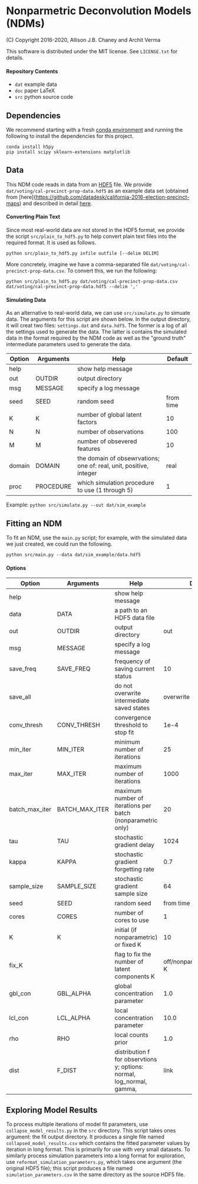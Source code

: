 # Nonparmetric Deconvolution Models (NDMs)
(C) Copyright 2016-2020, Allison J.B. Chaney and Archit Verma

This software is distributed under the MIT license.  See `LICENSE.txt` for details.

#### Repository Contents
- `dat` example data
- `doc` paper LaTeX
- `src` python source code

## Dependencies
We recommend starting with a fresh [conda environment](https://docs.conda.io/projects/conda/en/latest/user-guide/tasks/manage-environments.html) and running the following to install the dependencies for this project. 

```
conda install h5py 
pip install scipy sklearn-extensions matplotlib
```

## Data
This NDM code reads in data from an [HDF5](https://support.hdfgroup.org/HDF5/whatishdf5.html) file.
We provide `dat/voting/cal-precinct-prop-data.hdf5` as an example data set (obtained from [here]{https://github.com/datadesk/california-2016-election-precinct-maps) and described in detail [here](https://www.latimes.com/projects/la-pol-ca-california-neighborhood-election-results/]).


#### Converting Plain Text
Since most real-world data are not stored in the HDF5 format, we provide the script `src/plain_to_hdf5.py` to help convert plain text files into the required format.
It is used as follows.
```
python src/plain_to_hdf5.py infile outfile [--delim DELIM]
```

More concretely, imagine we have a comma-separated file `dat/voting/cal-precinct-prop-data.csv`.  To convert this, we run the following:
```
python src/plain_to_hdf5.py dat/voting/cal-precinct-prop-data.csv dat/voting/cal-precinct-prop-data.hdf5 --delim ','
```

#### Simulating Data
As an alternative to real-world data, we can use `src/simulate.py` to simuate data.  The arguments for this script are shown below.  In the output directory, it will creat two files: `settings.dat` and `data.hdf5`.  The former is a log of all the settings used to generate the data.  The latter is contains the simulated data in the format required by the NDM code as well as the "ground truth" intermediate parameters used to generate the data.

|Option|Arguments|Help|Default|
|---|---|---|---|
|help||show help message||
|out|OUTDIR|output directory||
|msg|MESSAGE|specify a log message||
|seed|SEED|random seed|from time|
|K|K|number of global latent factors|10|
|N|N|number of observations|100|
|M|M|number of obsevered features|10|
|domain|DOMAIN|the domain of obsewrvations; one of: real, unit, positive, integer|real|
|proc|PROCEDURE|which simulation procedure to use (1 through 5)|1|

Example: `python src/simulate.py --out dat/sim_example`

## Fitting an NDM
To fit an NDM, use the `main.py` script; for example, with the simulated data we just created, we could run the following.
```
python src/main.py --data dat/sim_example/data.hdf5
```

#### Options
|Option|Arguments|Help|Default|
|---|---|---|---|
|help||show help message||
|data|DATA|a path to an HDF5 data file||
|out|OUTDIR|output directory|out|
|msg|MESSAGE|specify a log message||
|save_freq|SAVE_FREQ|frequency of saving current status|10|
|save_all||do not overwrite intermediate saved states|overwrite|
|conv_thresh|CONV_THRESH|convergence threshold to stop fit|1e-4|
|min_iter|MIN_ITER|minimum number of iterations|25|
|max_iter|MAX_ITER|maximum number of iterations|1000|
|batch_max_iter|BATCH_MAX_ITER|maximum number of iterations per batch (nonparametric only)|20|
|tau|TAU|stochastic gradient delay|1024|
|kappa|KAPPA|stochastic gradient forgetting rate|0.7|
|sample_size|SAMPLE_SIZE|stochastic gradient sample size|64|
|seed|SEED|random seed|from time|
|cores|CORES|number of cores to use|1|
|K|K|initial (if nonparametric) or fixed K|10|
|fix_K||flag to fix the number of latent components K|off/nonparametric/learned K|
|gbl_con|GBL_ALPHA|global concentration parameter|1.0|
|lcl_con|LCL_ALPHA|local concentration parameter|10.0|
|rho|RHO|local counts prior|1.0|
|dist|F_DIST|distribution f for observtions y; options: normal, log_normal, gamma, |link|G_LINK|link function for observations y; options: identity (default for normal, log_normal), exp, softplus (default for gamma, poisson), sigmoid (default for beta), expinverse (default for exponential)|depends on f distribution|

## Exploring Model Results
To process multiple iterations of model fit parameters, use `collapse_model_results.py` in the `src` directory.  This script takes ones argument: the fit output directory.  It produces a single file named `collapsed_model_results.csv` which contains the fitted parameter values by iteration in long format.  This is primarily for use with very small datasets.
To similarly process simulation parameters into a long format for exploration, use `reformat_simulation_parameters.py`, which takes one argument (the original HDF5 file); this script produces a file named `simulation_parameters.csv` in the same directory as the source HDF5 file.
